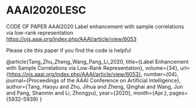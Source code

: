 # AAAI2020LESC

CODE OF PAPER AAAI2020 Label enhancement with sample correlations via low-rank representation https://ojs.aaai.org/index.php/AAAI/article/view/6053

Please cite this paper if you find the code is helpful

@article{Tang_Zhu_Zheng_Wang_Pang_Li_2020, title={Label Enhancement with Sample Correlations via Low-Rank Representation}, volume={34}, url={https://ojs.aaai.org/index.php/AAAI/article/view/6053}, number={04}, journal={Proceedings of the AAAI Conference on Artificial Intelligence}, author={Tang, Haoyu and Zhu, Jihua and Zheng, Qinghai and Wang, Jun and Pang, Shanmin and Li, Zhongyu}, year={2020}, month={Apr.}, pages={5932-5939} }
